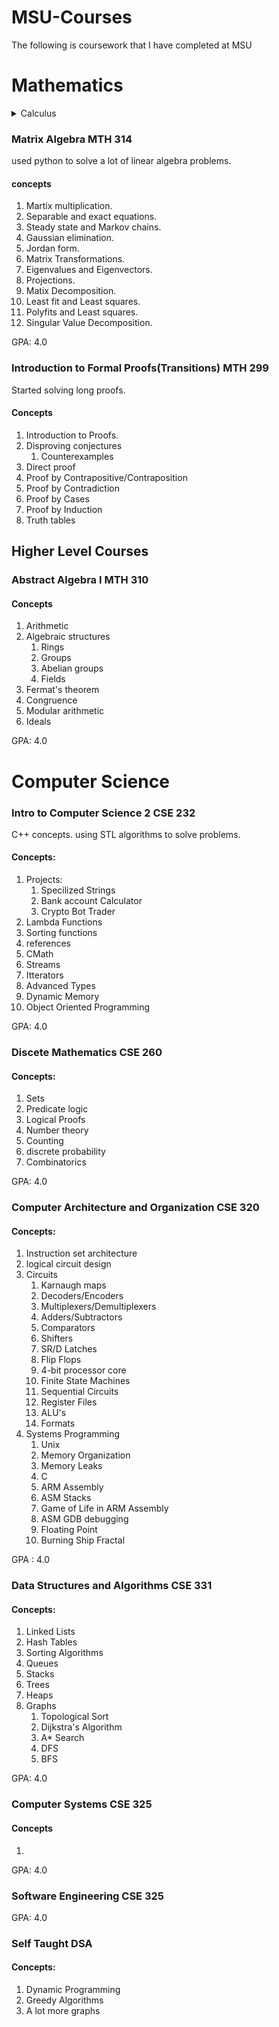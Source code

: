 # MSU-Courses

The following is coursework that I have completed at MSU

# Mathematics


<details close>
<summary>Calculus</summary>

## Calculus

### Calc 1 MTH 132
Fun Calc Class.
#### concepts:
1. Functions and Limits (ch 1)
2. Derivatives (ch 2)
3. Applications of Differentiation (ch 3)
4. Integrals and Applications (ch 4)
    

GPA: 4.0 

### Calc 2 MTH 133
My favorite Calc by far.
#### concepts:
1. Applications of Integration (ch 5)
2. Inverse Functions (ch 6)
3. Techniques of Integration (ch 7)
4. Further Applications of Integration (ch 8)
5. Infinite Sequences and Series (ch 9)
6. Parametric Equations and Polar Coordinates (ch 10)

GPA: 4.0 

### Calc 3 MTH 234
A lot of intresting 3D math. Atleast i didn't have to prove anything... yet.
#### concepts
1. Vectors and Geometry of Space (ch 12)
2. Vector Functions (ch 13)
3. Partial Derivatives (ch 14)
4. Multiple Integrals (ch 15)
5. Vector Calculus (ch 16)

GPA: 3.5

### Differential Equations  MTH 235
Solved a lot of long problems. SMH. 
#### concepts
1) Separable and exact equations. 
2) Linear equations and variation of parameters. 
3) Higher order linear equations. Laplace transforms. 
4) Systems of first-order linear equations. 
5) partial differential equations and Fourier series.

GPA: 4.0

</details>


### Matrix Algebra MTH 314
used python to solve a lot of linear algebra problems.
#### concepts

1) Martix multiplication.
2) Separable and exact equations.
3) Steady state and Markov chains.
4) Gaussian elimination.
5) Jordan form.
6) Matrix Transformations.
7) Eigenvalues and Eigenvectors.
8) Projections.
9) Matix Decomposition.
10) Least fit and Least squares.
11) Polyfits and Least squares.
12) Singular Value Decomposition.

GPA: 4.0

### Introduction to Formal Proofs(Transitions) MTH 299
Started solving long proofs.
#### Concepts
1) Introduction to Proofs.
2) Disproving conjectures
   1) Counterexamples
3) Direct proof
4) Proof by Contrapositive/Contraposition
5) Proof by Contradiction
6) Proof by Cases
7) Proof by Induction
8) Truth tables
   

## Higher Level Courses
### Abstract Algebra I MTH 310
#### Concepts

1) Arithmetic
2) Algebraic structures
   1) Rings
   2) Groups
   3) Abelian groups
   4) Fields
3) Fermat's theorem
4) Congruence
5) Modular arithmetic
6) Ideals

GPA: 4.0

# Computer Science

### Intro to Computer Science 2 CSE 232
C++ concepts. using STL algorithms to solve problems.

#### Concepts:
1) Projects:
   1) Specilized Strings
   2) Bank account Calculator
   3) Crypto Bot Trader
2) Lambda Functions
3) Sorting functions
4) references
5) CMath
6) Streams
7) Itterators
8) Advanced Types
9) Dynamic Memory
10) Object Oriented Programming

GPA: 4.0


### Discete Mathematics CSE 260
#### Concepts:
1) Sets
2) Predicate logic
3) Logical Proofs
4) Number theory
5) Counting
6) discrete probability
7) Combinatorics

GPA: 4.0

### Computer Architecture and Organization CSE 320

#### Concepts:
1) Instruction set architecture
2) logical circuit design
3) Circuits
   1) Karnaugh maps
   2) Decoders/Encoders
   3) Multiplexers/Demultiplexers
   4) Adders/Subtractors
   5) Comparators
   6) Shifters
   7) SR/D Latches
   8) Flip Flops
   9) 4-bit processor core
   10) Finite State Machines
   11) Sequential Circuits
   12) Register Files
   13) ALU's
   14) Formats
4) Systems Programming
   1) Unix
   2) Memory Organization
   3) Memory Leaks
   4) C
   5) ARM Assembly
   6) ASM Stacks
   7) Game of Life in ARM Assembly
   8) ASM GDB debugging
   9) Floating Point
   10) Burning Ship Fractal

GPA : 4.0


### Data Structures and Algorithms CSE 331
#### Concepts:
1) Linked Lists
2) Hash Tables
3) Sorting Algorithms
4) Queues
5) Stacks
6) Trees
7) Heaps
8) Graphs
   1) Topological Sort
   2) Dijkstra's Algorithm
   3) A* Search
   4) DFS
   5) BFS

GPA: 4.0

### Computer Systems CSE 325
#### Concepts
1) 

GPA: 4.0

### Software Engineering CSE 325

GPA: 4.0

### Self Taught DSA
#### Concepts:
1) Dynamic Programming
2) Greedy Algorithms
3) A lot more graphs



